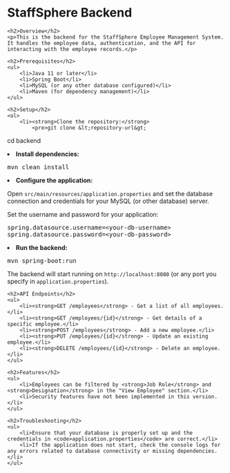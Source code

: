 <!DOCTYPE html>
<html lang="en">
<head>
    <meta charset="UTF-8">
    <meta name="viewport" content="width=device-width, initial-scale=1.0">
    <title>StaffSphere Backend README</title>
</head>
<body>
    <h1>StaffSphere Backend</h1>

    <h2>Overview</h2>
    <p>This is the backend for the StaffSphere Employee Management System. It handles the employee data, authentication, and the API for interacting with the employee records.</p>

    <h2>Prerequisites</h2>
    <ul>
        <li>Java 11 or later</li>
        <li>Spring Boot</li>
        <li>MySQL (or any other database configured)</li>
        <li>Maven (for dependency management)</li>
    </ul>

    <h2>Setup</h2>
    <ol>
        <li><strong>Clone the repository:</strong>
            <pre>git clone &lt;repository-url&gt;
cd backend</pre>
        </li>
        <li><strong>Install dependencies:</strong>
            <pre>mvn clean install</pre>
        </li>
        <li><strong>Configure the application:</strong>
            <p>Open <code>src/main/resources/application.properties</code> and set the database connection and credentials for your MySQL (or other database) server.</p>
            <p>Set the username and password for your application:</p>
            <pre>spring.datasource.username=&lt;your-db-username&gt;
spring.datasource.password=&lt;your-db-password&gt;</pre>
        </li>
        <li><strong>Run the backend:</strong>
            <pre>mvn spring-boot:run</pre>
            <p>The backend will start running on <code>http://localhost:8080</code> (or any port you specify in <code>application.properties</code>).</p>
        </li>
    </ol>

    <h2>API Endpoints</h2>
    <ul>
        <li><strong>GET /employees</strong> - Get a list of all employees.</li>
        <li><strong>GET /employees/{id}</strong> - Get details of a specific employee.</li>
        <li><strong>POST /employees</strong> - Add a new employee.</li>
        <li><strong>PUT /employees/{id}</strong> - Update an existing employee.</li>
        <li><strong>DELETE /employees/{id}</strong> - Delete an employee.</li>
    </ul>

    <h2>Features</h2>
    <ul>
        <li>Employees can be filtered by <strong>Job Role</strong> and <strong>Designation</strong> in the "View Employee" section.</li>
        <li>Security features have not been implemented in this version.</li>
    </ul>

    <h2>Troubleshooting</h2>
    <ul>
        <li>Ensure that your database is properly set up and the credentials in <code>application.properties</code> are correct.</li>
        <li>If the application does not start, check the console logs for any errors related to database connectivity or missing dependencies.</li>
    </ul>
</body>
</html>
